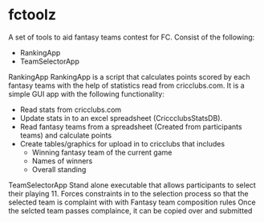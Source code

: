# fctoolz
A set of tools to aid fantasy teams contest for FC.
Consist of the following:
* RankingApp
* TeamSelectorApp

RankingApp
RankingApp is a script that calculates points scored by each fantasy teams with the help of statistics read from cricclubs.com.
It is a simple GUI app with the following functionality:
  * Read stats from cricclubs.com
  * Update stats in to an excel spreadsheet (CriccclubsStatsDB). 
  * Read fantasy teams from a spreadsheet (Created from participants teams) and calculate points 
  * Create tables/graphics for upload in to cricclubs that includes
    - Winning fantasy team of the current game
    - Names of winners
    - Overall standing
    
TeamSelectorApp
Stand alone executable that allows participants to select their playing 11.
Forces constraints in to the selection process so that the selected team is complaint with with Fantasy team composition rules
Once the selcted team passes complaince, it can be copied over and submitted



